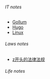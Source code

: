 ###### IT notes
* [Gollum](/IT/gollum)
* [Hugo](/IT/hugo)
* [Linux](/IT/Linux/)

###### Laws notes
* [z开头的法律法规](/Laws/Z/)

###### Life notes

